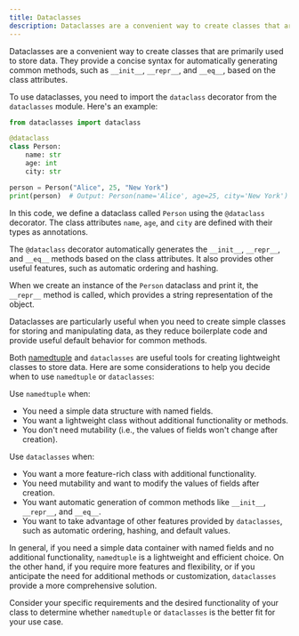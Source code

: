 ```yaml
---
title: Dataclasses
description: Dataclasses are a convenient way to create classes that are primarily used to store data
---
```


Dataclasses are a convenient way to create classes that are primarily used to store data. They provide a concise syntax for automatically generating common methods, such as `__init__`, `__repr__`, and `__eq__`, based on the class attributes.

To use dataclasses, you need to import the `dataclass` decorator from the `dataclasses` module. Here's an example:

```python
from dataclasses import dataclass

@dataclass
class Person:
    name: str
    age: int
    city: str

person = Person("Alice", 25, "New York")
print(person)  # Output: Person(name='Alice', age=25, city='New York')
```

In this code, we define a dataclass called `Person` using the `@dataclass` decorator. The class attributes `name`, `age`, and `city` are defined with their types as annotations.

The `@dataclass` decorator automatically generates the `__init__`, `__repr__`, and `__eq__` methods based on the class attributes. It also provides other useful features, such as automatic ordering and hashing.

When we create an instance of the `Person` dataclass and print it, the `__repr__` method is called, which provides a string representation of the object.

Dataclasses are particularly useful when you need to create simple classes for storing and manipulating data, as they reduce boilerplate code and provide useful default behavior for common methods.

Both [namedtuple](/concepts/namedtuple) and `dataclasses` are useful tools for creating lightweight classes to store data. Here are some considerations to help you decide when to use `namedtuple` or `dataclasses`:

Use `namedtuple` when:

- You need a simple data structure with named fields.
- You want a lightweight class without additional functionality or methods.
- You don't need mutability (i.e., the values of fields won't change after creation).

Use `dataclasses` when:

- You want a more feature-rich class with additional functionality.
- You need mutability and want to modify the values of fields after creation.
- You want automatic generation of common methods like `__init__`, `__repr__`, and `__eq__`.
- You want to take advantage of other features provided by `dataclasses`, such as automatic ordering, hashing, and default values.

In general, if you need a simple data container with named fields and no additional functionality, `namedtuple` is a lightweight and efficient choice. On the other hand, if you require more features and flexibility, or if you anticipate the need for additional methods or customization, `dataclasses` provide a more comprehensive solution.

Consider your specific requirements and the desired functionality of your class to determine whether `namedtuple` or `dataclasses` is the better fit for your use case.
